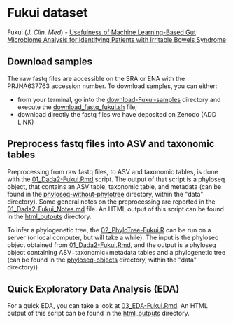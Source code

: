 # Fukui dataset
Fukui (_J. Clin. Med_) - [Usefulness of Machine Learning-Based Gut Microbiome Analysis for Identifying Patients with Irritable Bowels Syndrome][1]

[1]: https://www.mdpi.com/2077-0383/9/8/2403


## Download samples

The raw fastq files are accessible on the SRA or ENA with the PRJNA637763 accession number. To download samples, you can either:
- from your terminal, go into the [download-Fukui-samples](download-Fukui-samples/) directory and execute the [download_fastq_fukui.sh](download-Fukui-samples/download_fastq_fukui.sh) file;
- download directly the fastq files we have deposited on Zenodo (ADD LINK)


## Preprocess fastq files into ASV and taxonomic tables

Preprocessing from raw fastq files, to ASV and taxonomic tables, is done with the [01_Dada2-Fukui.Rmd](01_Dada2-Fukui.Rmd) script. The output of that script is a phyloseq object, that contains an ASV table, taxonomic table, and metadata (can be found in the [phyloseq-without-phylotree](../../../data/phyloseq-objects/phyloseq-without-phylotree/) directory, within the "data" directory). Some general notes on the preprocessing are reported in the [01_Dada2-Fukui_Notes.md](01_Dada2-Fukui_Notes.md) file. An HTML output of this script can be found in the [html_outputs](./html_outputs/) directory.

To infer a phylogenetic tree, the [02_PhyloTree-Fukui.R](02_PhyloTree-Fukui.R) can be run on a server (or local computer, but will take a while). The input is the phyloseq object obtained from [01_Dada2-Fukui.Rmd](01_Dada2-Fukui.Rmd), and the output is a phyloseq object containing ASV+taxonomic+metadata tables and a phylogenetic tree (can be found in the [phyloseq-objects](../../../data/phyloseq-objects/) directory, within the "data" directory))


## Quick Exploratory Data Analysis (EDA)

For a quick EDA, you can take a look at [03_EDA-Fukui.Rmd](03_EDA-Fukui.Rmd). An HTML output of this script can be found in the [html_outputs](./html_outputs/) directory.